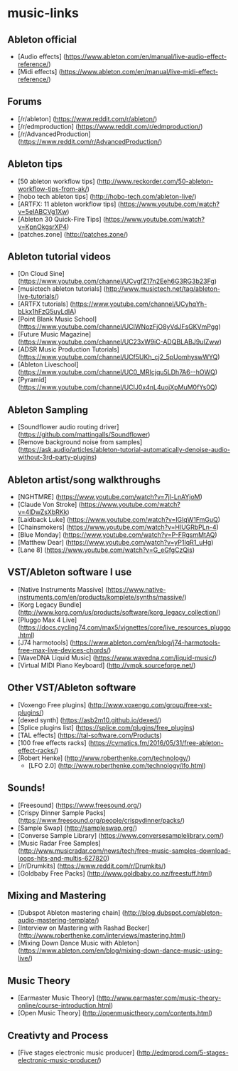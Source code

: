 # music-links

## Ableton official
* [Audio effects] (https://www.ableton.com/en/manual/live-audio-effect-reference/)
* [Midi effects] (https://www.ableton.com/en/manual/live-midi-effect-reference/)

## Forums
* [/r/ableton] (https://www.reddit.com/r/ableton/)
* [/r/edmproduction] (https://www.reddit.com/r/edmproduction/)
* [/r/AdvancedProduction] (https://www.reddit.com/r/AdvancedProduction/)

## Ableton tips
* [50 ableton workflow tips] (http://www.reckorder.com/50-ableton-workflow-tips-from-ak/)
* [hobo tech ableton tips] (http://hobo-tech.com/ableton-live/)
* [ARTFX: 11 ableton workflow tips] (https://www.youtube.com/watch?v=5eIABCVg1Xw)
* [Ableton 30 Quick-Fire Tips] (https://www.youtube.com/watch?v=KpnOkgsrXP4)
* [patches.zone] (http://patches.zone/)

## Ableton tutorial videos
* [On Cloud Sine] (https://www.youtube.com/channel/UCvgfZ17n2Eeh6G3RG3b23Fg)
* [musictech ableton tutorials] (http://www.musictech.net/tag/ableton-live-tutorials/)
* [ARTFX tutorials] (https://www.youtube.com/channel/UCyhqYh-bLkx1hFzG5uyLdIA)
* [Point Blank Music School] (https://www.youtube.com/channel/UCIWNozFjO8yVdJFsGKVmPgg)
* [Future Music Magazine] (https://www.youtube.com/channel/UC23xW9iC-ADQBLABJ9uIZww)
* [ADSR Music Production Tutorials] (https://www.youtube.com/channel/UCf5UKh_cj2_5pUomhyswWYQ)
* [Ableton Liveschool] (https://www.youtube.com/channel/UC0_MRIcjqu5LDh7A6--hOWQ)
* [Pyramid] (https://www.youtube.com/channel/UCIJ0x4nL4uojXpMuM0fYs0Q)

## Ableton Sampling
* [Soundflower audio routing driver] (https://github.com/mattingalls/Soundflower)
* [Remove background noise from samples] (https://ask.audio/articles/ableton-tutorial-automatically-denoise-audio-without-3rd-party-plugins)

## Ableton artist/song walkthroughs
* [NGHTMRE] (https://www.youtube.com/watch?v=7jl-LnAYjoM)
* [Claude Von Stroke] (https://www.youtube.com/watch?v=4lDwZsXbRKk)
* [Laidback Luke] (https://www.youtube.com/watch?v=IGlqW1FmGuQ)
* [Chainsmokers] (https://www.youtube.com/watch?v=HlUGRbPLn-4)
* [Blue Monday] (https://www.youtube.com/watch?v=P-FRgsmMtAQ)
* [Matthew Dear] (https://www.youtube.com/watch?v=yP1IqR1_uHg)
* [Lane 8] (https://www.youtube.com/watch?v=G_eGfgCzQis)

## VST/Ableton software I use
* [Native Instruments Massive] (https://www.native-instruments.com/en/products/komplete/synths/massive/)
* [Korg Legacy Bundle] (http://www.korg.com/us/products/software/korg_legacy_collection/)
* [Pluggo Max 4 Live] (https://docs.cycling74.com/max5/vignettes/core/live_resources_pluggo.html)
* [J74 harmotools] (https://www.ableton.com/en/blog/j74-harmotools-free-max-live-devices-chords/)
* [WaveDNA Liquid Music] (https://www.wavedna.com/liquid-music/)
* [Virtual MIDI Piano Keyboard] (http://vmpk.sourceforge.net/)

## Other VST/Ableton software 
* [Voxengo Free plugins] (http://www.voxengo.com/group/free-vst-plugins/)
* [dexed synth] (https://asb2m10.github.io/dexed/)
* [Splice plugins list] (https://splice.com/plugins/free_plugins)
* [TAL effects] (https://tal-software.com/Products)
* [100 free effects racks] (https://cymatics.fm/2016/05/31/free-ableton-effect-racks/)
* [Robert Henke] (http://www.roberthenke.com/technology/)
  * [LFO 2.0] (http://www.roberthenke.com/technology/lfo.html)

## Sounds!
* [Freesound] (https://www.freesound.org/)
 * [Crispy Dinner Sample Packs] (https://www.freesound.org/people/crispydinner/packs/)
* [Sample Swap] (http://sampleswap.org/)
* [Converse Sample Library] (https://www.conversesamplelibrary.com/)
* [Music Radar Free Samples] (http://www.musicradar.com/news/tech/free-music-samples-download-loops-hits-and-multis-627820)
* [/r/Drumkits] (https://www.reddit.com/r/Drumkits/)
* [Goldbaby Free Packs] (http://www.goldbaby.co.nz/freestuff.html)

## Mixing and Mastering
* [Dubspot Ableton mastering chain] (http://blog.dubspot.com/ableton-audio-mastering-template/)
* [Interview on Mastering with Rashad Becker] (http://www.roberthenke.com/interviews/mastering.html)
* [Mixing Down Dance Music with Ableton] (https://www.ableton.com/en/blog/mixing-down-dance-music-using-live/)

## Music Theory
* [Earmaster Music Theory] (http://www.earmaster.com/music-theory-online/course-introduction.html)
* [Open Music Theory] (http://openmusictheory.com/contents.html)

## Creativty and Process
* [Five stages electronic music producer] (http://edmprod.com/5-stages-electronic-music-producer/)
